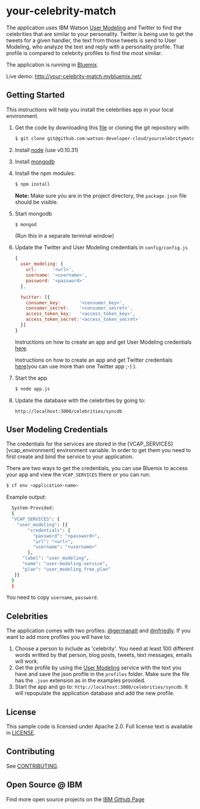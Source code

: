# your-celebrity-match

The application uses IBM Watson [User Modeling][um_docs] and Twitter to find the celebrities that are similar to your personality. Twitter is being use to get the tweets for a given handler, the text from those tweets is send to User Modeling, who analyze the text and reply with a personality profile. That profile is compared to celebrity profiles to find the most similar.

The application is running in [Bluemix][bluemix].

Live demo: http://your-celebrity-match.mybluemix.net/

## Getting Started

This instructions will help you install the celebrities app in your local environment.

1. Get the code by downloading this [file][code_zip] or cloning the git repository with:

    ```sh
    $ git clone git@github.com:watson-developer-cloud/yourcelebritymatch.git
    ```

1. Install [node][node] (use v0.10.31)

1. Install [mongodb][mongodb]

1. Install the npm modules:

    ```sh
    $ npm install
    ```
    **Note:** Make sure you are in the project directory, the `package.json` file should be visible.

1. Start mongodb

    ```sh
    $ mongod
    ```
    (Run this in a separate terminal window)

1. Update the Twitter and User Modeling credentials in `config/config.js`
    ```js
    {
      user_modeling: {
        url:      '<url>',
        username: '<username>',
        password: '<password>'
      },

      twitter: [{
        consumer_key:       '<consumer_key>',
        consumer_secret:    '<consumer_secret>',
        access_token_key:   '<access_token_key>',
        access_token_secret:'<access_token_secret>'
      }]
    }
    ```
    Instructions on how to create an app and get User Modeling credentials [here][um_cred].

    Instructions on how to create an app and get Twitter credentials [here][twitter_app](you can use more than one Twitter app ;-) ).
1. Start the app

    ```sh
    $ node app.js
    ```

1. Update the database with the celebrities by going to:

    `http://localhost:3000/celebrities/syncdb`


## User Modeling Credentials
The credentials for the services are stored in the [VCAP_SERVICES][vcap_environment] environment variable. In order to get them you need to first create and bind the service to your application.

There are two ways to get the credentials, you can use Bluemix to access your app and view the `VCAP_SERVICES` there or you can run:

```sh
$ cf env <application-name>
```

Example output:
```sh
  System-Provided:
  {
  "VCAP_SERVICES": {
    "user_modeling": [{
        "credentials": {
          "password": "<password>",
          "url": "<url>",
          "username": "<username>"
        },
      "label": "user_modeling",
      "name": "user-modeling-service",
      "plan": "user_modeling_free_plan"
   }]
  }
  }
```

You need to copy `username`, `password`.

## Celebrities
  The application comes with two profiles: [@germanatt][german_twitter] and [@nfriedly][nathan_twitter]. If you want to add more profiles you will have to:
  1. Choose a person to include as 'celebrity'. You need at least 100 different words writted by that person, blog posts, tweets, text messages, emails will work.
  1. Get the profile by using the [User Modeling][um_docs] service with the text you have and save the json profile in the `profiles` folder. Make sure the file has the `.json` extension as in the examples provided.
  1. Start the app and go to: `http://localhost:3000/celebrities/syncdb`. It will repopulate the application database and add the new profile.

## License

  This sample code is licensed under Apache 2.0. Full license text is available in [LICENSE](LICENSE).

## Contributing

  See [CONTRIBUTING](CONTRIBUTING.md).

## Open Source @ IBM
  Find more open source projects on the [IBM Github Page](http://ibm.github.io/)

[bluemix]: https://console.ng.bluemix.net/
[code_zip]: https://github.rtp.raleigh.ibm.com/gattana-us/yourcelebritymatch/repository/archive.zip
[node]: http://nodejs.org/download
[mongodb]: http://docs.mongodb.org/manual/installation/
[um_cred]: https://github.com/watson-developer-cloud/um-ruby/blob/master/README.md
[twitter_app]: https://apps.twitter.com/app/new
[german_twitter]: https://twitter.com/germanatt
[nathan_twitter]: https://twitter.com/nfriedly
[um_docs]: http://www.ibm.com/smarterplanet/us/en/ibmwatson/developercloud/doc/systemuapi/
